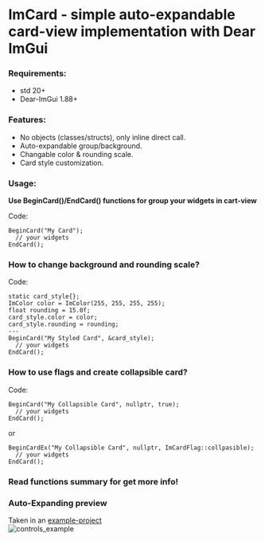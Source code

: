 ImCard - simple auto-expandable card-view implementation with Dear ImGui
=====

### Requirements:
 - std 20+
 - Dear-ImGui 1.88+

### Features:
 - No objects (classes/structs), only inline direct call.
 - Auto-expandable group/background.
 - Changable color & rounding scale.
 - Card style customization.

### Usage:
**Use BeginCard()/EndCard() functions for group your widgets in cart-view**

Code:
```
BeginCard("My Card");
  // your widgets
EndCard();
```

### How to change background and rounding scale?
Code:
```
static card_style{};
ImColor color = ImColor(255, 255, 255, 255);
float rounding = 15.0f;
card_style.color = color;
card_style.rounding = rounding;
---
BeginCard("My Styled Card", &card_style);
  // your widgets
EndCard();
```

### How to use flags and create collapsible card?
Code:
```
BeginCard("My Collapsible Card", nullptr, true);
  // your widgets
EndCard();
```
or
```
BeginCardEx("My Collapsible Card", nullptr, ImCardFlag::collpasible);
  // your widgets
EndCard();
```

### Read functions summary for get more info!

### Auto-Expanding preview
Taken in an [example-project](https://github.com/VfxFly/ImCard/tree/3d702221402bd0c81272633b2574c289524cf913/Example)
<br>![controls_example](https://github.com/VfxFly/ImCard/blob/8bf697b5183b83dbc3bd38926722a7dc100cc03f/Images/ImCards.gif)
